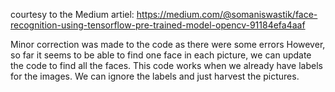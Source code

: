 courtesy to the Medium artiel:
https://medium.com/@somaniswastik/face-recognition-using-tensorflow-pre-trained-model-opencv-91184efa4aaf

Minor correction was made to the code as there were some errors
However, so far it seems to be able to find one face in each picture, we can update the code to find all the faces. This code works when we already have labels for the images. We can ignore the labels and just harvest the pictures. 
